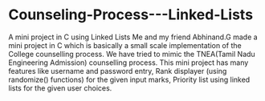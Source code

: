 # Counseling-Process---Linked-Lists
A mini project in C using Linked Lists
Me and my friend Abhinand.G made a mini project in C which is basically a small scale implementation of the College counselling process.
We have tried to mimic the TNEA(Tamil Nadu Engineering Admission) counselling process.
This mini project has many features like username and password entry, Rank displayer (using randomize() functions) for the given input marks, Priority list using linked lists for the given user choices.

